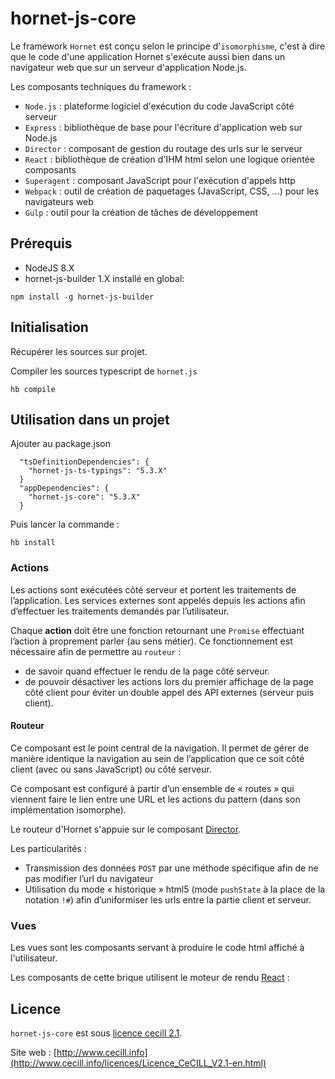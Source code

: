 # hornet-js-core


Le framework `Hornet` est conçu selon le principe d'`isomorphisme`, c'est à dire que le code d'une application Hornet s'exécute aussi bien dans un navigateur web que sur un serveur d'application Node.js.

Les composants techniques du framework :

* `Node.js` : plateforme logiciel d'exécution du code JavaScript côté serveur
* `Express` : bibliothèque de base pour l'écriture d'application web sur Node.js
* `Director` : composant de gestion du routage des urls sur le serveur
* `React` : bibliothèque de création d'IHM html selon une logique orientée composants
* `Superagent` : composant JavaScript pour l'exécution d'appels http
* `Webpack` : outil de création de paquetages (JavaScript, CSS, ...) pour les navigateurs web
* `Gulp` : outil pour la création de tâches de développement

## Prérequis #

* NodeJS 8.X
* hornet-js-builder 1.X installé en global:

```shell
npm install -g hornet-js-builder
```

## Initialisation #

Récupérer les sources sur projet.

Compiler les sources typescript de `hornet.js`

```shell
hb compile
```

## Utilisation dans un projet #

Ajouter au package.json

```shell
  "tsDefinitionDependencies": {
    "hornet-js-ts-typings": "5.3.X"
  }
  "appDependencies": {
    "hornet-js-core": "5.3.X"
  }
```

Puis lancer la commande :

```shell
hb install
```


### Actions

Les actions sont exécutées côté serveur et portent les traitements de l’application. Les services externes sont appelés depuis les actions afin d’effectuer les traitements demandés par l’utilisateur.

Chaque **action** doit être une fonction retournant une `Promise` effectuant l’action à proprement parler (au sens métier). Ce fonctionnement est nécessaire afin de permettre au `routeur` :

* de savoir quand effectuer le rendu de la page côté serveur.
* de pouvoir désactiver les actions lors du premier affichage de la page côté client pour éviter un double appel des API externes (serveur puis client).


#### Routeur

Ce composant est le point central de la navigation. Il permet de gérer de manière identique la navigation au sein de l’application que ce soit côté client (avec ou sans JavaScript) ou côté serveur.

Ce composant est configuré à partir d’un ensemble de « routes » qui viennent faire le lien entre une URL et les actions du pattern (dans son implémentation isomorphe).

Le routeur d'Hornet s'appuie sur le composant [Director](http://github.com/flatiron/director).

Les particularités :

* Transmission des données `POST` par une méthode spécifique afin de ne pas modifier l’url du navigateur
* Utilisation du mode « historique » html5 (mode `pushState` à la place de la notation `!#`) afin d’uniformiser les urls entre la partie client et serveur.

### Vues

Les vues sont les composants servant à produire le code html affiché à l'utilisateur.

Les composants de cette brique utilisent le moteur de rendu [React](http://facebook.github.io/react/) :

## Licence

`hornet-js-core` est sous [licence cecill 2.1](./LICENSE.md).

Site web : [http://www.cecill.info](http://www.cecill.info/licences/Licence_CeCILL_V2.1-en.html)
